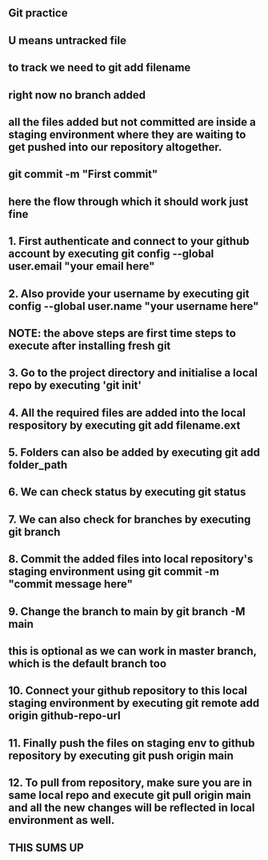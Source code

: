 ## Git practice
## U means untracked file
## to track we need to git add filename

## right now no branch added

## all the files added but not committed are inside a staging environment where they are waiting to get pushed into our repository altogether.

## git commit -m "First commit"

## here the flow through which it should work just fine

## 1. First authenticate and connect to your github account by executing git config --global user.email "your email here" 
## 2. Also provide your username by executing git config --global user.name "your username here"
## NOTE: the above steps are first time steps to execute after installing fresh git
## 3. Go to the project directory and initialise a local repo by executing 'git init'
## 4. All the required files are added into the local respository by executing git add filename.ext
## 5. Folders can also be added by executing git add folder_path
## 6. We can check status by executing git status
## 7. We can also check for branches by executing git branch
## 8. Commit the added files into local repository's staging environment using git commit -m "commit message here"
## 9. Change the branch to main by git branch -M main
##    this is optional as we can work in master branch, which is the default branch too 
## 10. Connect your github repository to this local staging environment by executing git remote add origin github-repo-url
## 11. Finally push the files on staging env to github repository by executing git push origin main

## 12. To pull from repository, make sure you are in same local repo and execute git pull origin main and all the new changes will be reflected in local environment as well.

## THIS SUMS UP 